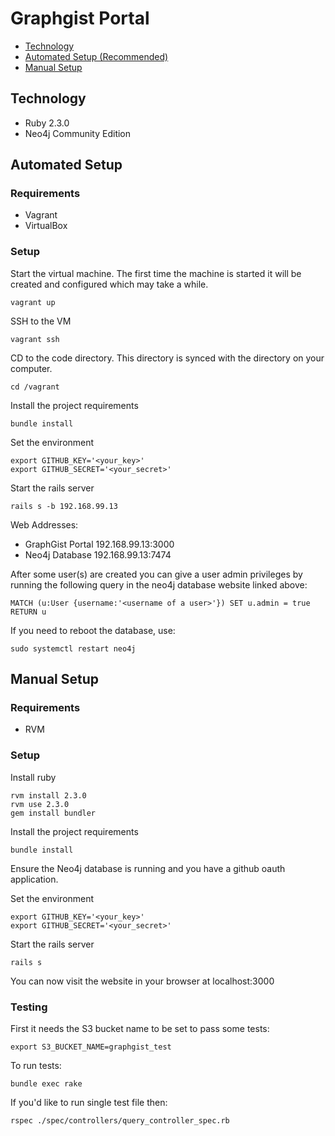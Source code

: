 # Graphgist Portal

* [Technology](#markdown-header-technology)
* [Automated Setup (Recommended)](#markdown-header-automated-setup)
* [Manual Setup](#markdown-header-manual-setup)

## Technology

* Ruby 2.3.0
* Neo4j Community Edition

## Automated Setup

### Requirements

* Vagrant
* VirtualBox

### Setup

Start the virtual machine.  The first time the machine is started it will be created and configured which may take a while.

```
vagrant up
```

SSH to the VM

```
vagrant ssh
```

CD to the code directory.  This directory is synced with the directory on your computer.

```
cd /vagrant
```

Install the project requirements

```
bundle install
```

Set the environment

```
export GITHUB_KEY='<your_key>'
export GITHUB_SECRET='<your_secret>'
```

Start the rails server

```
rails s -b 192.168.99.13
```

Web Addresses:

* GraphGist Portal 192.168.99.13:3000
* Neo4j Database 192.168.99.13:7474

After some user(s) are created you can give a user admin privileges by running the following query in the neo4j database website linked above:

```
MATCH (u:User {username:'<username of a user>'}) SET u.admin = true RETURN u
```

If you need to reboot the database, use:

```
sudo systemctl restart neo4j
```

## Manual Setup

### Requirements

* RVM

### Setup

Install ruby

```
rvm install 2.3.0
rvm use 2.3.0
gem install bundler
```

Install the project requirements

```
bundle install
```

Ensure the Neo4j database is running and you have a github oauth application.

Set the environment

```
export GITHUB_KEY='<your_key>'
export GITHUB_SECRET='<your_secret>'
```

Start the rails server

```
rails s
```

You can now visit the website in your browser at localhost:3000

### Testing

First it needs the S3 bucket name to be set to pass some tests:

```
export S3_BUCKET_NAME=graphgist_test
```

To run tests:

```
bundle exec rake
```

If you'd like to run single test file then:

```
rspec ./spec/controllers/query_controller_spec.rb
```